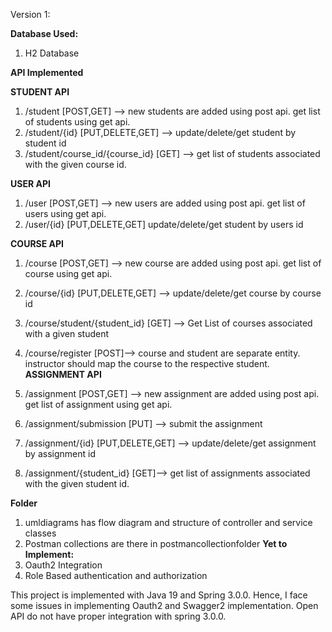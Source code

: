 Version 1:

**Database Used:**
1. H2 Database

**API Implemented**

**STUDENT API**
1. /student [POST,GET] --> new students are added using post api. get list of students using get api.
2. /student/{id} [PUT,DELETE,GET] --> update/delete/get student by student id
3. /student/course_id/{course_id} [GET] --> get list of students associated with the given course id.

**USER API**

1. /user [POST,GET]  -->  new users are added using post api. get list of users using get api.
2. /user/{id} [PUT,DELETE,GET] update/delete/get student by users id

**COURSE API**

1. /course [POST,GET] --> new course are added using post api. get list of course using get api.
2. /course/{id} [PUT,DELETE,GET] --> update/delete/get course by course id
3. /course/student/{student_id} [GET]  --> Get List of courses associated with a given student
4. /course/register [POST]--> course and student are separate entity. instructor should map the course to the respective student. 
**ASSIGNMENT API**

1. /assignment [POST,GET]  -->  new assignment are added using post api. get list of assignment using get api.
2. /assignment/submission [PUT] --> submit the assignment
3. /assignment/{id} [PUT,DELETE,GET] --> update/delete/get assignment by assignment id
4. /assignment/{student_id} [GET]--> get list of assignments associated with the given student id.

**Folder** 
1. umldiagrams has flow diagram and structure of controller and service classes
2. Postman collections are there in postmancollectionfolder
**Yet to Implement:**
1. Oauth2 Integration
2. Role Based authentication and authorization

This project is implemented with Java 19 and Spring 3.0.0. Hence, I face some issues in implementing Oauth2 and Swagger2 implementation.
Open API do not have proper integration with spring 3.0.0. 